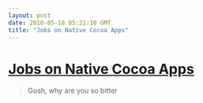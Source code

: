 ```yaml
---
layout: post
date: 2010-05-18 05:21:10 GMT
title: "Jobs on Native Cocoa Apps"
---
```

# [Jobs on Native Cocoa Apps](http://gawker.com/5539717/steve-jobs-offers-world-freedom-from-porn)

> Gosh, why are you so bitter